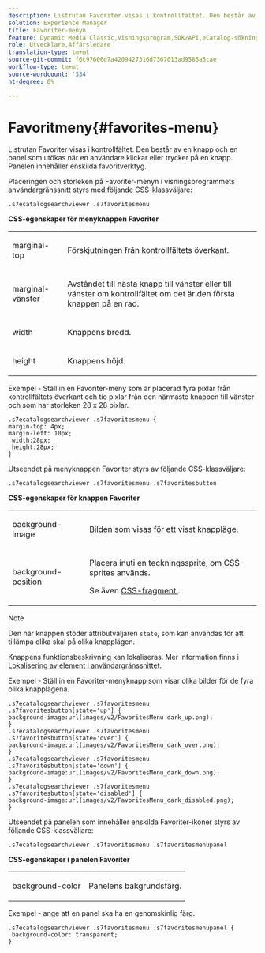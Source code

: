 ```yaml
---
description: Listrutan Favoriter visas i kontrollfältet. Den består av en knapp och en panel som utökas när en användare klickar eller trycker på en knapp. Panelen innehåller enskilda favoritverktyg.
solution: Experience Manager
title: Favoriter-menyn
feature: Dynamic Media Classic,Visningsprogram,SDK/API,eCatalog-sökning
role: Utvecklare,Affärsledare
translation-type: tm+mt
source-git-commit: f6c97606d7a4209427316d7367013ad9585a5cae
workflow-type: tm+mt
source-wordcount: '334'
ht-degree: 0%

---
```



# Favoritmeny{#favorites-menu}

Listrutan Favoriter visas i kontrollfältet. Den består av en knapp och en panel som utökas när en användare klickar eller trycker på en knapp. Panelen innehåller enskilda favoritverktyg.

<!--<a id="section_061E550C1C1D4DB2BD663A898895B38C"></a>-->

Placeringen och storleken på Favoriter-menyn i visningsprogrammets användargränssnitt styrs med följande CSS-klassväljare:

```
.s7ecatalogsearchviewer .s7favoritesmenu
```

**CSS-egenskaper för menyknappen Favoriter**

<table id="table_C48C56E696304C9BAFEE71BA9EA9A174"> 
 <tbody> 
  <tr> 
   <td colname="col1"> <p> <span class="codeph"> marginal-top  </span> </p> </td> 
   <td colname="col2"> <p> Förskjutningen från kontrollfältets överkant. </p> </td> 
  </tr> 
  <tr> 
   <td colname="col1"> <p> <span class="codeph"> marginal-vänster  </span> </p> </td> 
   <td colname="col2"> <p> Avståndet till nästa knapp till vänster eller till vänster om kontrollfältet om det är den första knappen på en rad. </p> </td> 
  </tr> 
  <tr> 
   <td colname="col1"> <p> <span class="codeph"> width </span> </p> </td> 
   <td colname="col2"> <p>Knappens bredd. </p> </td> 
  </tr> 
  <tr> 
   <td colname="col1"> <p> <span class="codeph"> height  </span> </p> </td> 
   <td colname="col2"> <p>Knappens höjd. </p> </td> 
  </tr> 
 </tbody> 
</table>

Exempel - Ställ in en Favoriter-meny som är placerad fyra pixlar från kontrollfältets överkant och tio pixlar från den närmaste knappen till vänster och som har storleken 28 x 28 pixlar.

```
.s7ecatalogsearchviewer .s7favoritesmenu { 
margin-top: 4px; 
margin-left: 10px; 
 width:28px; 
 height:28px; 
}
```

Utseendet på menyknappen Favoriter styrs av följande CSS-klassväljare:

```
.s7ecatalogsearchviewer .s7favoritesmenu .s7favoritesbutton
```

**CSS-egenskaper för knappen Favoriter**

<table id="table_970D62A1413145E0A964FA9D9F108579"> 
 <tbody> 
  <tr> 
   <td colname="col1"> <p> <span class="codeph"> background-image  </span> </p> </td> 
   <td colname="col2"> <p> Bilden som visas för ett visst knappläge. </p> </td> 
  </tr> 
  <tr> 
   <td colname="col1"> <p> <span class="codeph"> background-position  </span> </p> </td> 
   <td colname="col2"> <p> Placera inuti en teckningssprite, om CSS-sprites används. </p> <p>Se även <a href="../../../c-html5-s7-aem-asset-viewers/c-html5-ecatsearch-viewer-about/c-html5-ecatsearch-viewer-customizingviewer/c-html5-ecatsearch-viewer-customizingviewer.md#section-9d570f95eb2443aca74c1b02f6e89aff" format="dita" scope="local"> CSS-fragment </a>. </p> </td> 
  </tr> 
 </tbody> 
</table>

>[!NOTE]
>
>Den här knappen stöder attributväljaren `state`, som kan användas för att tillämpa olika skal på olika knapplägen.

Knappens funktionsbeskrivning kan lokaliseras. Mer information finns i [Lokalisering av element i användargränssnittet](../../../c-html5-s7-aem-asset-viewers/c-html5-ecatsearch-viewer-about/c-html5-ecatsearch-viewer-localization.md#concept-cbfc39344c494eb7b9f6a272cff0cc74).

Exempel - Ställ in en Favoriter-menyknapp som visar olika bilder för de fyra olika knapplägena.

```
.s7ecatalogsearchviewer .s7favoritesmenu .s7favoritesbutton[state='up'] { 
background-image:url(images/v2/FavoritesMenu dark_up.png); 
} 
.s7ecatalogsearchviewer .s7favoritesmenu .s7favoritesbutton[state='over'] { 
background-image:url(images/v2/FavoritesMenu_dark_over.png); 
} 
.s7ecatalogsearchviewer .s7favoritesmenu .s7favoritesbutton[state='down'] { 
background-image:url(images/v2/FavoritesMenu_dark_down.png); 
} 
.s7ecatalogsearchviewer .s7favoritesmenu .s7favoritesbutton[state='disabled'] { 
background-image:url(images/v2/FavoritesMenu_dark_disabled.png); 
}
```

Utseendet på panelen som innehåller enskilda Favoriter-ikoner styrs av följande CSS-klassväljare:

```
.s7ecatalogsearchviewer .s7favoritesmenu .s7favoritesmenupanel
```

**CSS-egenskaper i panelen Favoriter**

<table id="table_B57B44C561E94F86BB1B0EC1671F26DB"> 
 <tbody> 
  <tr> 
   <td colname="col1"> <p> <span class="codeph"> background-color  </span> </p> </td> 
   <td colname="col2"> <p>Panelens bakgrundsfärg. </p> </td> 
  </tr> 
 </tbody> 
</table>

Exempel - ange att en panel ska ha en genomskinlig färg.

```
.s7ecatalogsearchviewer .s7favoritesmenu .s7favoritesmenupanel { 
 background-color: transparent; 
}
```

